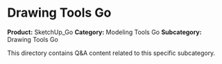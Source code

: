 # Drawing Tools Go

**Product:** SketchUp_Go
**Category:** Modeling Tools Go
**Subcategory:** Drawing Tools Go

This directory contains Q&A content related to this specific subcategory.
